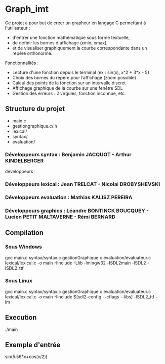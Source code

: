 # Graph_imt

Ce projet a pour but de créer un grapheur en langage C permettant à l'utilisateur :
- d'entrer une fonction mathématique sous forme textuelle,
- de définir les bornes d'affichage (xmin, xmax),
- et de visualiser graphiquement la courbe correspondante dans un repère orthonormé.

Fonctionnalités :
- Lecture d'une fonction depuis le terminal (ex : sin(x), x^2 + 3*x - 5)
- Choix des bornes du repère pour l’affichage (zoom possible)
- Calcul des points de la fonction sur un intervalle discret
- Affichage graphique de la courbe sur une fenêtre SDL
- Gestion des erreurs : 2 virgules, fonction inconnue, etc.

## Structure du projet
- main.c
- gestiongraphique.c/.h
- lexical/
- syntax/
- evaluation/

### Développeurs syntax : Benjamin JACQUOT - Arthur KINDELBERGER
développeurs :

### Développeurs lexical : Jean TRELCAT - Nicolai DROBYSHEVSKI

### Développeurs evaluation : Mathias KALISZ PEREIRA

### Développeurs graphics : Léandre BONTINCK BOUCQUEY - Lucien PETIT MALTAVERNE - Rémi BERNARD

## Compilation
### Sous Windows
gcc main.c syntax/syntax.c gestionGraphique.c evaluation/evaluateur.c lexical/lexical.c -o main -Iinclude -Llib -lmingw32 -lSDL2main -lSDL2 -lSDL2_ttf
### Sous Linux
gcc main.c syntax/syntax.c gestionGraphique.c evaluation/evaluateur.c lexical/lexical.c -o main  -Iinclude $(sdl2-config --cflags --libs) -lSDL2_ttf -lm

## Execution
./main

## Exemple d'entrée
sin(5.56*x+cos(x/2))